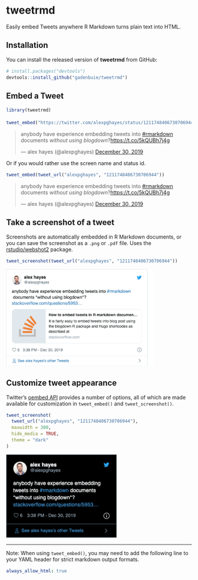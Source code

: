 
<!-- README.md is generated from README.Rmd. Please edit that file -->

# tweetrmd

<!-- badges: start -->

<!-- badges: end -->

Easily embed Tweets anywhere R Markdown turns plain text into HTML.

## Installation

You can install the released version of **tweetrmd** from GitHub:

``` r
# install.packages("devtools")
devtools::install_github("gadenbuie/tweetrmd")
```

## Embed a Tweet

``` r
library(tweetrmd)

tweet_embed("https://twitter.com/alexpghayes/status/1211748406730706944")
```

<!--html_preserve-->

<blockquote class="twitter-tweet" data-width="325" data-lang="en" data-dnt="true" data-theme="light">

<p lang="en" dir="ltr">

anybody have experience embedding tweets into
<a href="https://twitter.com/hashtag/rmarkdown?src=hash&amp;ref_src=twsrc%5Etfw">\#rmarkdown</a>
documents *without using
blogdown*?<a href="https://t.co/5kQUBh7j4g">https://t.co/5kQUBh7j4g</a>

</p>

— alex hayes (@alexpghayes)
<a href="https://twitter.com/alexpghayes/status/1211748406730706944?ref_src=twsrc%5Etfw">December
30, 2019</a>

</blockquote>

<!--/html_preserve-->

Or if you would rather use the screen name and status id.

``` r
tweet_embed(tweet_url("alexpghayes", "1211748406730706944"))
```

<!--html_preserve-->

<blockquote class="twitter-tweet" data-width="325" data-lang="en" data-dnt="true" data-theme="light">

<p lang="en" dir="ltr">

anybody have experience embedding tweets into
<a href="https://twitter.com/hashtag/rmarkdown?src=hash&amp;ref_src=twsrc%5Etfw">\#rmarkdown</a>
documents *without using
blogdown*?<a href="https://t.co/5kQUBh7j4g">https://t.co/5kQUBh7j4g</a>

</p>

— alex hayes (@alexpghayes)
<a href="https://twitter.com/alexpghayes/status/1211748406730706944?ref_src=twsrc%5Etfw">December
30, 2019</a>

</blockquote>

<!--/html_preserve-->

## Take a screenshot of a tweet

Screenshots are automatically embedded in R Markdown documents, or you
can save the screenshot as a `.png` or `.pdf` file. Uses the
[rstudio/webshot2](httos://github.com/rstudio/webshot2) package.

``` r
tweet_screenshot(tweet_url("alexpghayes", "1211748406730706944"))
```

<img src="man/figures/README-screenshot-1.png" width="400px" />

## Customize tweet appearance

Twitter’s [oembed
API](https://developer.twitter.com/en/docs/tweets/post-and-engage/api-reference/get-statuses-oembed)
provides a number of options, all of which are made available for
customization in `tweet_embed()` and `tweet_screenshot()`.

``` r
tweet_screenshot(
  tweet_url("alexpghayes", "1211748406730706944"),
  maxwidth = 300,
  hide_media = TRUE,
  theme = "dark"
)
```

<img src="man/figures/README-screenshot-customized-1.png" width="300px" />

-----

Note: When using `tweet_embed()`, you may need to add the following line
to your YAML header for strict markdown output formats.

``` yaml
always_allow_html: true
```
